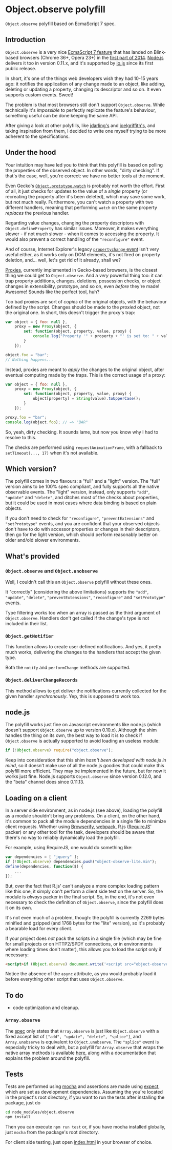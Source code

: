 Object.observe polyfill
=======================

`Object.observe` polyfill based on EcmaScript 7 spec.

## Introduction

`Object.observe` is a very nice [EcmaScript 7 feature](http://arv.github.io/ecmascript-object-observe/) that has landed on Blink-based browsers (Chrome 36+, Opera 23+) in the [first part of 2014](http://www.html5rocks.com/en/tutorials/es7/observe/). [Node.js](https://nodejs.org/) delivers it too in version 0.11.x, and it's supported by [io.js](https://iojs.org/) since its first public release.

In short, it's one of the things web developers wish they had 10-15 years ago: it notifies the application of any change made to an object, like adding, deleting or updating a property, changing its descriptor and so on. It even supports custom events. Sweet!

The problem is that most browsers still don't support `Object.observe`. While technically it's *impossible* to perfectly replicate the feature's behaviour, something useful can be done keeping the same API.

After giving a look at other polyfills, like [jdarling's](https://github.com/jdarling/Object.observe) and [joelgriffith's](https://github.com/joelgriffith/object-observe-es5), and taking inspiration from them, I decided to write one myself trying to be more adherent to the specifications.

## Under the hood

Your intuition may have led you to think that this polyfill is based on polling the properties of the observed object. In other words, "dirty checking". If that's the case, well, you're correct: we have no better tools at the moment.

Even Gecko's [`Object.prototype.watch`](https://developer.mozilla.org/en-US/docs/Web/JavaScript/Reference/Global_Objects/Object/watch) is probably not worth the effort. First of all, it just checks for updates to the value of a *single* property (or recreating the property after it's been deleted), which may save some work, but not much really. Furthermore, you can't watch a property with two different handlers, meaning that performing `watch` on the same property *replaces* the previous handler.

Regarding value changes, changing the property descriptors with `Object.defineProperty` has similar issues. Moreover, it makes everything slower - if not *much* slower - when it comes to accessing the property. It would also prevent a correct handling of the `"reconfigure"` event.

And of course, Internet Explorer's legacy [`propertychange` event](http://msdn.microsoft.com/en-us/library/ms536956%28VS.85%29.aspx) isn't very useful either, as it works only on DOM elements, it's not fired on property deletion, and... well, let's get rid of it already, shall we?

[Proxies](https://developer.mozilla.org/en-US/docs/Web/JavaScript/Reference/Global_Objects/Proxy), currently implemented in Gecko-based browsers, is the closest thing we could get to `Object.observe`. And a *very* powerful thing too: it can trap property additions, changes, deletions, possession checks, or object changes in extensibility, prototype, and so on, even *before* they're made! Awesome! Sounds like the perfect tool, huh?

Too bad proxies are sort of *copies* of the original objects, with the behaviour defined by the script. Changes should be made to the *proxied* object, not the original one. In short, this doesn't trigger the proxy's trap:

```js
var object = { foo: null },
    proxy = new Proxy(object, {
        set: function(object, property, value, proxy) {
            console.log("Property '" + property + "' is set to: " + value);
        }
    });

object.foo = "bar";
// Nothing happens...
```

Instead, proxies are meant to *apply* the changes to the original object, after eventual computing made by the traps. This is the correct usage of a proxy:

```js
var object = { foo: null },
    proxy = new Proxy(object, {
        set: function(object, property, value, proxy) {
            object[property] = String(value).toUpperCase();
        }
    });

proxy.foo = "bar";
console.log(object.foo); // => "BAR"
```

So, yeah, dirty checking. It sounds lame, but now you know why I had to resolve to this.

The checks are performed using `requestAnimationFrame`, with a fallback to `setTimeout(..., 17)` when it's not available.

## Which version?

The polyfill comes in two flavours: a "full" and a "light" version. The "full" version aims to be 100% spec compliant, and fully supports all the native observable events. The "light" version, instead, only supports `"add"`, `"update"` and `"delete"`, and ditches most of the checks about properties, but it could be used in most cases where data binding is based on plain objects.

If you don't need to check for `"reconfigure"`, `"preventExtensions"` and `"setPrototype"` events, and you are confident that your observed objects don't have to do with accessor properties or changes in their descriptors, then go for the light version, which should perform reasonably better on older and/old slower environments.


## What's provided

### `Object.observe` and `Object.unobserve`

Well, I couldn't call this an `Object.observe` polyfill without these ones.

It "correctly" (considering the above limitations) supports the `"add"`, `"update"`, `"delete"`, `"preventExtensions"`, `"reconfigure"` and `"setPrototype"` events.

Type filtering works too when an array is passed as the third argument of `Object.observe`. Handlers don't get called if the change's type is not included in their list.

### `Object.getNotifier`

This function allows to create user defined notifications. And yes, it pretty much works, delivering the changes to the handlers that accept the given type.

Both the `notify` and `performChange` methods are supported.

### `Object.deliverChangeRecords`

This method allows to get deliver the notifications currently collected for the given handler *synchronously*. Yep, this is supposed to work too.

## node.js

The polyfill works just fine on Javascript environments like node.js (which doesn't support `Object.observe` up to version 0.10.x). Although the shim handles the thing on its own, the best way to load it is to check if `Object.observe` is actually supported to avoid loading an useless module:

```js
if (!Object.observe) require("object.observe");
```

Keep into consideration that this shim *hasn't been developed with node.js in mind*, so it doesn't make use of all the node.js goodies that could make this polyfill more efficient. They may be implemented in the future, but for now it works just fine. Node.js supports `Object.observe` since version 0.12.0, and the "beta" channel does since 0.11.13.

## Loading on a client

In a server side environment, as in node.js (see above), loading the polyfill as a module shouldn't bring any problems. On a client, on the other hand, it's common to pack all the module dependencies in a single file to minimize client requests. Whether using [Browserify](http://browserify.org/), [webpack](http://webpack.github.io/), R.js ([RequireJS](http://requirejs.org/)' packer) or any other tool for the task, developers should be aware that there's no way to reliably dynamically load the polyfill.

For example, using RequireJS, one would do something like:

```js
var dependencies = [ "jquery" ];
if (!Object.observe) dependencies.push("object-observe-lite.min");
define(dependencies, function($) {
    ...
});
```

But, over the fact that R.js' can't analyze a more complex loading pattern like this one, it simply con't perform a client side test on the server. So, the module is *always* packer in the final script. So, in the end, it's not even necessary to check the definition of `Object.observe`, since the polyfill does it on its own.

It's not even much of a problem, though: the polyfill is currently 2269 bytes minified and gzipped (and 1768 bytes for the "lite" version), so it's probably a bearable load for every client.

If your project does *not* pack the scripts in a single file (which may be fine for small projects or on HTTP2/SPDY connections, or in environments where loading times don't matter), this allows you to load the script only if necessary:

```html
<script>if (Object.observe) document.write('<script src="object-observe.js"></script>')</script>
```

Notice the absence of the `async` attribute, as you would probably load it before everything other script that uses `Object.observe`.

## To do

* code optimization and cleanup.

### `Array.observe`

The [spec](http://arv.github.io/ecmascript-object-observe/#Array.observe) only states that `Array.observe` is just like `Object.observe` with a fixed accept list of `["add", "update", "delete", "splice"]`, and `Array.unobserve` is equivalent to `Object.unobserve`. The `"splice"` event is especially tricky to deal with, but a polyfill for `Array.observe` that wraps the native array methods is available [here](https://github.com/MaxArt2501/array-observe), along with a documentation that explains the problem around the polyfill.

## Tests

Tests are performed using [mocha](http://mochajs.org/) and assertions are made using [expect](https://github.com/Automattic/expect.js), which are set as development dependencies. Assuming the you're located in the project's root directory, if you want to run the tests after installing the package, just do

```bash
cd node_modules/object.observe
npm install
```

Then you can execute `npm run test` or, if you have mocha installed globally, just `mocha` from the package's root directory.

For client side testing, just open [index.html](../test/index.html) in your browser of choice.
